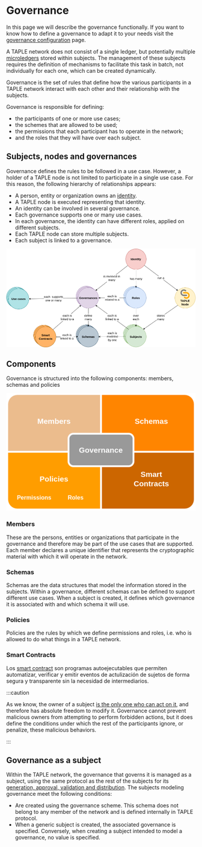 # Governance
In this page we will describe the governance functionally. If you want to know how to define a governance to adapt it to your needs visit the [governance configuration](../reference/operational-guides/governance-configuration.md) page. 

A TAPLE network does not consist of a single ledger, but potentially multiple [microledgers](./subjects.md#microledger) stored within subjects. The management of these subjects requires the definition of mechanisms to facilitate this task in batch, not individually for each one, which can be created dynamically.

Governance is the set of rules that define how the various participants in a TAPLE network interact with each other and their relationship with the subjects.

Governance is responsible for defining: 
- the participants of one or more use cases; 
- the schemes that are allowed to be used; 
- the permissions that each participant has to operate in the network;
- and the roles that they will have over each subject.  

## Subjects, nodes and governances

Governance defines the rules to be followed in a use case. However, a holder of a TAPLE node is not limited to participate in a single use case. For this reason, the following hierarchy of relationships appears:
- A person, entity or organization owns an [identity](./identity.md).
- A TAPLE node is executed representing that identity.
- An identity can be involved in several governance.
- Each governance supports one or many use cases.
- In each governance, the identity can have different roles, applied on different subjects.
- Each TAPLE node can store multiple subjects.
- Each subject is linked to a governance.

![Relations](../img/relations.png)

## Components
Governance is structured into the following components: members, schemas and policies

![Governance](../img/governance.png)

### Members
These are the persons, entities or organizations that participate in the governance and therefore may be part of the use cases that are supported. Each member declares a unique identifier that represents the cryptographic material with which it will operate in the network.

### Schemas
Schemas are the data structures that model the information stored in the subjects. Within a governance, different schemas can be defined to support different use cases. When a subject is created, it defines which governance it is associated with and which schema it will use. 

### Policies
Policies are the rules by which we define permissions and roles, i.e. who is allowed to do what things in a TAPLE network.

### Smart Contracts
Los [smart contract](./smart-contracts.md) son programas autoejecutables que permiten automatizar, verificar y emitir eventos de actulización de sujetos de forma segura y transparente sin la necesidad de intermediarios.

:::caution

As we know, the owner of a subject [is the only one who can act on it](./subjects.md#ownership-model), and therefore has absolute freedom to modify it. Governance cannot prevent malicious owners from attempting to perform forbidden actions, but it does define the conditions under which the rest of the participants ignore, or penalize, these malicious behaviors. 

:::

## Governance as a subject
Within the TAPLE network, the governance that governs it is managed as a subject, using the same protocol as the rest of the subjects for its [generation, approval, validation and distribution](../discover/events.md#event-life-cycle). The subjects modeling governance meet the following conditions: 
- Are created using the governance scheme. This schema does not belong to any member of the network and is defined internally in TAPLE protocol.
- When a generic subject is created, the associated governance is specified. Conversely, when creating a subject intended to model a governance, no value is specified.

